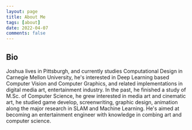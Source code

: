 ```yaml
---
layout: page
title: About Me
tags: [about]
date: 2022-04-07
comments: false
---
```




## Bio
 
Joshua lives in Pittsburgh, and currently studies Computational Design in Carnegie Mellon University, he's interested in Deep Learning based Computer Vision and Computer Graphics, and related implementations in digital media art, entertainment industry. In the past, he finished a study of M.Sc. of Computer Science, he grew interested in media art and cinematic art, he studied game develop, screenwriting, graphic design, animation along the major research in SLAM and Machine Learning. He's aimed at becoming an entertainment engineer with knowledge in combing art and computer science.



	 
